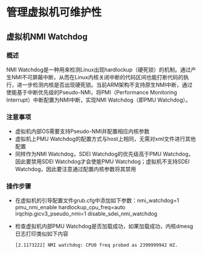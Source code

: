 # 管理虚拟机可维护性

## 虚拟机NMI Watchdog

### 概述

NMI Watchdog是一种用来检测Linux出现hardlockup（硬死锁）的机制。通过产生NMI不可屏蔽中断，从而在Linux内核关闭中断的代码区间也能打断代码的执行，进一步检测内核是否出现硬死锁。当前ARM架构不支持原生NMI中断，通过使能基于中断优先级的Pseudo-NMI，将PMI（Performance Monitoring Interrupt）中断配置为NMI中断，实现NMI Watchdog（即PMU Watchdog）。

### 注意事项

- 虚拟机内部OS需要支持Pseudo-NMI并配置相应内核参数
- 虚拟机上PMU Watchdog的配置方式与host上相同，无需对xml文件进行其他配置
- 同样作为NMI Watchdog，SDEI Watchdog的优先级高于PMU Watchdog，因此要禁用SDEI Watchdog才会使能PMU Watchdog；虚拟机不支持SDEI Watchdog，因此要注意通过配置内核参数将其禁用

### 操作步骤

- 在虚拟机的引导配置文件grub.cfg中添加如下参数：nmi_watchdog=1 pmu_nmi_enable hardlockup_cpu_freq=auto irqchip.gicv3_pseudo_nmi=1 disable_sdei_nmi_watchdog
- 检查虚拟机内部PMU Watchdog是否加载成功，如果加载成功，内核dmesg日志打印类似如下内容
  
  ```
  [2.1173222] NMI watchdog: CPU0 freq probed as 2399999942 HZ.
  ```
